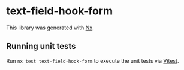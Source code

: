 # text-field-hook-form

This library was generated with [Nx](https://nx.dev).

## Running unit tests

Run `nx test text-field-hook-form` to execute the unit tests via [Vitest](https://vitest.dev/).
